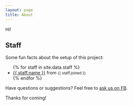 ```yaml
---
layout: page
title: About
---
```


<p class="message">
  Hi!
</p>


## Staff

Some fun facts about the setup of this project:
<ul>
{% for staff in site.data.staff %}
  <li>
	<a href="https://facebook.com/{{ staff.facebook }}" alt="{{ staff.name }}" target="_blank">{{ staff.name }}</a>
    from <small>{{ staff.joined }}</small>
  </li>
{% endfor %}
</ul>

Have questions or suggestions? Feel free to [ask us on FB](https://facebook.com/WireSubs).

Thanks for coming!
